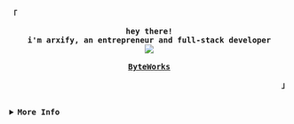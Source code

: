 <div align="justify">

<!-- Profile -->
<p align="left"><strong><samp>「</samp></strong></p>
  <p align="center">
    <samp>
      <b>
        hey there!
      <br>
        i'm arxify, an entrepreneur and full-stack developer
      </b>
      <br>
        <image src="https://readme-typing-svg.herokuapp.com?font=Iosevka&size=16&color=6791c9&center=true&width=410&height=45&lines=I+love+coding+and+learning+new+things.">
      <br>
      <br>
      <b><a href="https://byteworks.lol">
        ByteWorks
      </a></b>
    </samp>
  </p>
<p align="right"><strong><samp>」</samp></strong></p>

<br>

<details>
<summary><samp><b>More Info</b></samp></summary>

<h2></h2><br>

<!-- Contact Me -->
<p align="center">
  <samp>
    [<a href="https://twitter.com/DevArxify">twitter</a>]
    [<a href="https://instagram.com/arxify">instagram</a>]
    [<a href="https://dsc.bio/arxify">discord-bio</a>]
    [<a href="mailto:arxify@byteworks.lol">e-mail</a>]
    [<a href="https://discord.com/users/975954277791047752">discord-profile</a>]
  </samp>
</p>

<h2></h2><br>

<!-- Profile Views Badge -->
<p align="center">
  <samp>
  <a href="#--------">
    <img src="https://komarev.com/ghpvc/?username=devarxify&label=Profile+Views&color=grey" alt="profile views" /> 
  </a>
  </samp>
</p>
  
<!-- Discord Status -->
<div align="center">
  <table>
    <tr>
       <td><a href="#"><img height="250px" align="center" alt="Discord" src="https://lanyard.cnrad.dev/api/975954277791047752"</a></td>
    </tr>
  </table>
</div>

<!-- Github Trophy -->
<div align="center">
  <table>
    <tr>
      <td><a href="#--------"><img align="center" alt="GitHub Trophy" src="https://github-trophies.vercel.app/?username=devarxify&rank=SECRET,SSS,SS,S,AAA,AA,A&row=2&column=3&margin-w=15&margin-h=15&no-frame=true&theme=nord"></a></td>
    </tr>
  </table>
</div>

<!-- Github Stats -->
<div align="center">
  <table>
    <tr>
      <td><a href="#--------"><img height="137px" align="center" alt="GitHub Stats" src="https://github-readme-stats.vercel.app/api?username=devarxify&count_private=true&show_icons=true&include_all_commits=true&line_height=21&hide_border=true&theme=nord"/></a></td>
      <td><a href="#--------"><img height="137px" align="center" alt="Top Language" src="https://github-readme-stats.vercel.app/api/top-langs/?username=devarxify&layout=compact&line_height=21&hide_border=true&theme=nord"/></a></td>
    </tr>
  </table>
</div>

</details>
</div>

